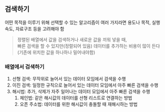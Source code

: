 ## 검색하기
어떤 목적을 이루기 위해 선택할 수 있는 알고리즘이 여러 가지라면 용도나 목적, 실행 속도, 자료구조 등을 고려해야 함
> 정렬된 배열에서 값을 검색하거나 새로운 값을 끼워 넣을 때,   
> 빠른 검색을 할 수 있지만(정렬되어 있음) 데이터를 추가하는 비용이 많이 든다(기존에 위치한 값을 하나하나 밀어내야함)
### 배열에서 검색하기
1. 선형 검색: 무작위로 늘어서 있는 데이터 모임에서 검색을 수행
2. 이진 검색: 일정한 규칙으로 늘어서 있는 데이터 모임에서 아주 빠른 검색을 수행
3. 해시법: 추가, 삭제가 자주 일어나는 데이터 모임에서 아주 빠른 검색을 수행
   1. 체인법: 같은 해시값의 데이터를 선형 리스트로 연결하는 방법
   2. 오픈 주소법: 데이터를 위한 해시값이 충돌할 때 재해시하는 방법